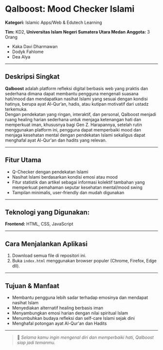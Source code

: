 # Qalboost: Mood Checker Islami

**Kategori:** Islamic Apps/Web & Edutech Learning

**Tim:** KD2, **Universitas Islam Negeri Sumatera Utara Medan**
**Anggota:** 3 Orang
- Kaka Davi Dharmawan
- Dodyk Fahlome
- Dea Alya

---

## Deskripsi Singkat

**Qalboost** adalah platform refleksi digital berbasis web yang praktis dan sederhana dimana dapat membantu pengguna mengenali suasana hati/mood dan mendapatkan nasihat Islami yang sesuai dengan kondisi hatinya, berupa ayat Al-Qur’an, hadis, atau kutipan motivatif dari ustadz terkemuka.  
Dengan pendekatan yang ringan, interaktif, dan personal, Qalboost menjadi ruang healing harian sederhana untuk menjaga ketenangan hati dan memperkuat iman, khususnya bagi Gen Z. Harapannya, setelah rutin menggunakan platform ini, pengguna dapat memperbaiki mood dan menjaga kesehatan mental dengan pendekatan Islami sekaligus dapat menghafal ayat Al-Qur'an dan hadits yang relevan.

---

## Fitur Utama

- Q-Checker dengan pendekatan Islami
- Nasihat Islami berdasarkan kondisi emosi atau mood
- Fitur statistik dan artikel sebagai informasi kolektif tambahan yang memperkuat pemahaman seputar kesehatan mental/mood swing
- Tampilan minimalis, user-friendly dan mudah digunakan

---

## Teknologi yang Digunakan:
**Frontend:** HTML, CSS, JavaScript

---

## Cara Menjalankan Aplikasi

1. Download semua file di repositori ini.
2. Buka `index.html` menggunakan browser populer (Chrome, Firefox, Edge dll).

---

## Tujuan & Manfaat

- Membantu pengguna lebih sadar terhadap emosinya dan mendapat nasihat Islam
- Menyediakan alternatif healing berbasis iman
- Menyambungkan emosi harian dengan nilai spiritual Islam
- Menumbuhkan budaya refleksi dan self-care Islami sejak dini
- Menghafal potongan ayat Al-Qur'an dan Hadits

---

> 📌 *Selama kamu ingin mengenal diri dan memperbaiki hati, Qalboost siap jadi temanmu.*



